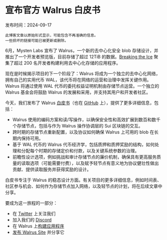 # 宣布官方 Walrus 白皮书

发布时间：2024-09-17

```admonish warning
此博客文章以原始形式显示，可能包含不再准确的信息。
一些损坏的链接可能已被更新或删除。
```

6月，Mysten Labs 宣布了 Walrus，一个新的去中心化安全 blob 存储设计，并推出了一个开发者预览版，目前存储了超过 12TiB 的数据。[Breaking the Ice](https://info.breakingtheice.sui.io/) 聚集了超过 200 名开发者构建利用去中心化存储的应用程序。

现在是时候揭示项目的下一个阶段了：Walrus 将成为一个独立的去中心化网络，拥有自己的实用代币 WAL，该代币将在网络的运营和治理中发挥关键作用。Walrus 将通过使用 WAL 代币的委托权益证明机制由存储节点运营。一个独立的 Walrus 基金会将鼓励 Walrus 的发展和采用，并支持其用户和开发者社区。

今天，我们发布了 Walrus [白皮书](../walrus.pdf)（也在 [GitHub](https://github.com/MystenLabs/walrus/blob/main/docs/book/walrus.pdf) 上），提供了更多详细信息，包括：

- Walrus 使用的编码方案和读/写操作，以确保安全性和高效扩展到数百和数千个存储节点，包括与作为 Walrus 操作协调层的 Sui 区块链的交互。
- 跨时期的存储节点重新配置，以及协议如何确保 Walrus 上可用的 blob 在长期内保持可用。
- 基于 WAL 代币的 Walrus 代币经济学，包括质押和质押奖励的结构，如何处理和分配每个时期的存储定价和付款，以及关键系统参数的治理。
- 前瞻性设计选项，例如挑战和审计存储节点的廉价机制，确保具有更高服务质量的读取选项（可能需要付费），以及赋予轻节点有意义地为协议健壮性做出贡献、提供读取服务并获得奖励的设计。

白皮书专注于 Walrus 的稳态设计方面。有关项目的更多详细信息，例如时间表、社区参与机会、如何作为存储节点加入网络，以及轻节点的计划，将在后续文章中分享。

要成为这一旅程的一部分：

- 在 [Twitter](https://x.com/WalrusProtocol) 上关注我们
- 加入我们的 [Discord](https://discord.com/invite/walrusprotocol)
- 在 Walrus 上[构建应用程序](../index.md)
- [发布 Walrus Site](../walrus-sites/intro.md) 并分享它
